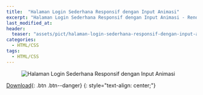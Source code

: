 ```yaml
---
title:  "Halaman Login Sederhana Responsif dengan Input Animasi"
excerpt: "Halaman Login Sederhana Responsif dengan Input Animasi - Rendy Ruslan."
last_modified_at:
header:
  teaser: "assets/pict/halaman-login-sederhana-responsif-dengan-input-animasi.png"
categories: 
  - HTML/CSS
tags:
  - HTML/CSS
---
```


<figure class="align-center">
  <img src="{{ site.url }}{{ site.baseurl }}/assets/pict/halaman-login-sederhana-responsif-dengan-input-animasi.png" alt="Halaman Login Sederhana Responsif dengan Input Animasi">
</figure> 

[Download](#){: .btn .btn--danger}
{: style="text-align: center;"}
